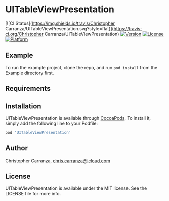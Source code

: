 # UITableViewPresentation

[![CI Status](https://img.shields.io/travis/Christopher Carranza/UITableViewPresentation.svg?style=flat)](https://travis-ci.org/Christopher Carranza/UITableViewPresentation)
[![Version](https://img.shields.io/cocoapods/v/UITableViewPresentation.svg?style=flat)](https://cocoapods.org/pods/UITableViewPresentation)
[![License](https://img.shields.io/cocoapods/l/UITableViewPresentation.svg?style=flat)](https://cocoapods.org/pods/UITableViewPresentation)
[![Platform](https://img.shields.io/cocoapods/p/UITableViewPresentation.svg?style=flat)](https://cocoapods.org/pods/UITableViewPresentation)

## Example

To run the example project, clone the repo, and run `pod install` from the Example directory first.

## Requirements

## Installation

UITableViewPresentation is available through [CocoaPods](https://cocoapods.org). To install
it, simply add the following line to your Podfile:

```ruby
pod 'UITableViewPresentation'
```

## Author

Christopher Carranza, chris.carranza@icloud.com

## License

UITableViewPresentation is available under the MIT license. See the LICENSE file for more info.
